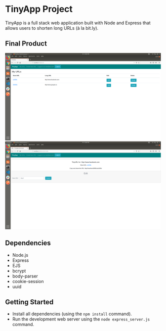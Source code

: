 # TinyApp Project

TinyApp is a full stack web application built with Node and Express that allows users to shorten long URLs (à la bit.ly).

## Final Product

!["Front page, displaying all the user's URLs."](https://raw.githubusercontent.com/tumiduong/tinyapp/master/docs/urls-page.png)
!["A shortened URL's page."](https://raw.githubusercontent.com/tumiduong/tinyapp/master/docs/short-url-page.png)

## Dependencies

- Node.js
- Express
- EJS
- bcrypt
- body-parser
- cookie-session
- uuid

## Getting Started

- Install all dependencies (using the `npm install` command).
- Run the development web server using the `node express_server.js` command.